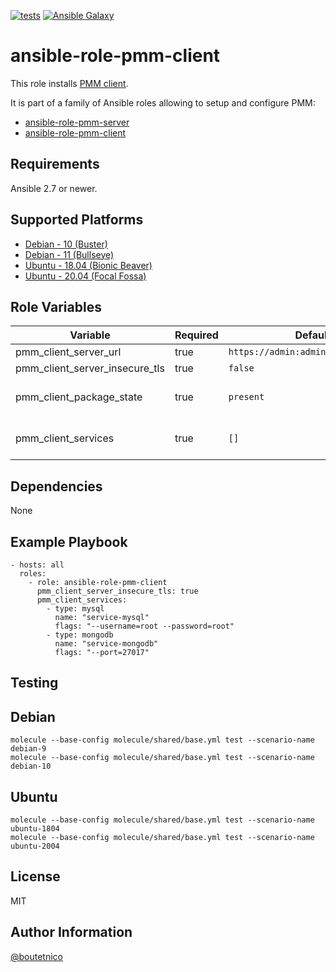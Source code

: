 [![tests](https://github.com/boutetnico/ansible-role-pmm-client/workflows/Test%20ansible%20role/badge.svg)](https://github.com/boutetnico/ansible-role-pmm-client/actions?query=workflow%3A%22Test+ansible+role%22)
[![Ansible Galaxy](https://img.shields.io/badge/galaxy-boutetnico.pmm_client-blue.svg)](https://galaxy.ansible.com/boutetnico/pmm_client)

ansible-role-pmm-client
=======================

This role installs [PMM client](https://www.percona.com/doc/percona-monitoring-and-management/2.x/manage/index-using-pmm-client.html).

It is part of a family of Ansible roles allowing to setup and configure PMM:

- [ansible-role-pmm-server](https://github.com/boutetnico/ansible-role-pmm-server)
- [ansible-role-pmm-client](https://github.com/boutetnico/ansible-role-pmm-client)

Requirements
------------

Ansible 2.7 or newer.

Supported Platforms
-------------------

- [Debian - 10 (Buster)](https://wiki.debian.org/DebianBuster)
- [Debian - 11 (Bullseye)](https://wiki.debian.org/DebianBullseye)
- [Ubuntu - 18.04 (Bionic Beaver)](http://releases.ubuntu.com/18.04/)
- [Ubuntu - 20.04 (Focal Fossa)](http://releases.ubuntu.com/20.04/)

Role Variables
--------------

| Variable                       | Required | Default                             | Choices | Comments                                       |
|--------------------------------|----------|-------------------------------------|---------|------------------------------------------------|
| pmm_client_server_url          | true     | `https://admin:admin@127.0.0.1:443` | string  |                                                |
| pmm_client_server_insecure_tls | true     | `false`                             | bool    |                                                |
| pmm_client_package_state       | true     | `present`                           | string  | Use `latest` to upgrade PMM client.            |
| pmm_client_services            | true     | `[]`                                | list    | Services to configure. See `defaults/main.yml`.|

Dependencies
------------

None

Example Playbook
----------------

    - hosts: all
      roles:
        - role: ansible-role-pmm-client
          pmm_client_server_insecure_tls: true
          pmm_client_services:
            - type: mysql
              name: "service-mysql"
              flags: "--username=root --password=root"
            - type: mongodb
              name: "service-mongodb"
              flags: "--port=27017"

Testing
-------

## Debian

    molecule --base-config molecule/shared/base.yml test --scenario-name debian-9
    molecule --base-config molecule/shared/base.yml test --scenario-name debian-10

## Ubuntu

    molecule --base-config molecule/shared/base.yml test --scenario-name ubuntu-1804
    molecule --base-config molecule/shared/base.yml test --scenario-name ubuntu-2004

License
-------

MIT

Author Information
------------------

[@boutetnico](https://github.com/boutetnico)
